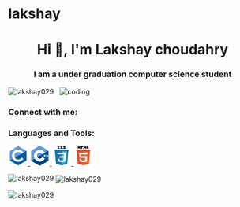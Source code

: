 # lakshay
<h1 align="center">Hi 👋, I'm Lakshay choudahry</h1>
<h3 align="center">I am a under graduation computer science student</h3>
<img align="right" width=400px alt="coding" src="https://media0.giphy.com/media/qgQUggAC3Pfv687qPC/giphy.gif?cid=ecf05e47kdixi82i2j9kp07xuhykfc7tdai4rnnseongc0w7&ep=v1_gifs_search&rid=giphy.gif&ct=g"

<p align="left"> <img src="https://komarev.com/ghpvc/?username=lakshay029&label=Profile%20views&color=0e75b6&style=flat" alt="lakshay029" /> </p>

<h3 align="left">Connect with me:</h3>
<p align="left">
</p>

<h3 align="left">Languages and Tools:</h3>
<p align="left"> <a href="https://www.cprogramming.com/" target="_blank" rel="noreferrer"> <img src="https://raw.githubusercontent.com/devicons/devicon/master/icons/c/c-original.svg" alt="c" width="40" height="40"/> </a> <a href="https://www.w3schools.com/cpp/" target="_blank" rel="noreferrer"> <img src="https://raw.githubusercontent.com/devicons/devicon/master/icons/cplusplus/cplusplus-original.svg" alt="cplusplus" width="40" height="40"/> </a> <a href="https://www.w3schools.com/css/" target="_blank" rel="noreferrer"> <img src="https://raw.githubusercontent.com/devicons/devicon/master/icons/css3/css3-original-wordmark.svg" alt="css3" width="40" height="40"/> </a> <a href="https://www.w3.org/html/" target="_blank" rel="noreferrer"> <img src="https://raw.githubusercontent.com/devicons/devicon/master/icons/html5/html5-original-wordmark.svg" alt="html5" width="40" height="40"/> </a> </p>

<p><img align="left" src="https://github-readme-stats.vercel.app/api/top-langs?username=lakshay029&show_icons=true&locale=en&layout=compact" alt="lakshay029" /></p>

<p>&nbsp;<img align="center" src="https://github-readme-stats.vercel.app/api?username=lakshay029&show_icons=true&locale=en" alt="lakshay029" /></p>

<p><img align="center" src="https://github-readme-streak-stats.herokuapp.com/?user=lakshay029&" alt="lakshay029" /></p>
